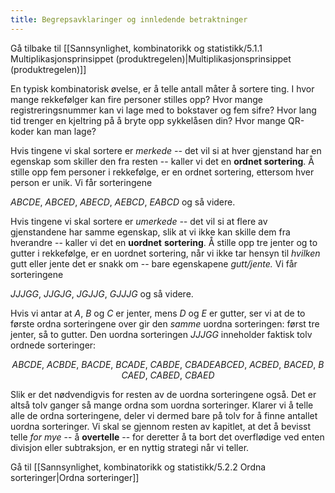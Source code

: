 ```yaml
---
title: Begrepsavklaringer og innledende betraktninger
---
```



Gå tilbake til [[Sannsynlighet, kombinatorikk og statistikk/5.1.1 Multiplikasjonsprinsippet (produktregelen)|Multiplikasjonsprinsippet (produktregelen)]]

En typisk kombinatorisk øvelse, er å telle antall måter å sortere ting.
I hvor mange rekkefølger kan fire personer stilles opp? Hvor mange
registreringsnummer kan vi lage med to bokstaver og fem sifre? Hvor lang
tid trenger en kjeltring på å bryte opp sykkelåsen din? Hvor mange
QR-koder kan man lage?

Hvis tingene vi skal sortere er *merkede --* det vil si at hver
gjenstand har en egenskap som skiller den fra resten -- kaller vi det en
**ordnet sortering**. Å stille opp fem personer i rekkefølge, er en
ordnet sortering, ettersom hver person er unik. Vi får sorteringene

$ABCDE,\ ABCED,\ ABECD,\ AEBCD,\ EABCD$ og så videre.

Hvis tingene vi skal sortere er *umerkede --* det vil si at flere av
gjenstandene har samme egenskap, slik at vi ikke kan skille dem fra
hverandre -- kaller vi det en **uordnet** **sortering**. Å stille opp
tre jenter og to gutter i rekkefølge, er en uordnet sortering, når vi
ikke tar hensyn til *hvilken* gutt eller jente det er snakk om -- bare
egenskapene *gutt/jente.* Vi får sorteringene

$JJJGG,\ JJGJG,\ JGJJG,\ GJJJG$ og så videre.

Hvis vi antar at $A,\ B$ og $C$ er jenter, mens $D$ og $E$ er gutter,
ser vi at de to første ordna sorteringene over gir den *samme* uordna
sorteringen: først tre jenter, så to gutter. Den uordna sorteringen
$JJJGG$ inneholder faktisk tolv ordnede sorteringer:

$${ABCDE,\ ACBDE,\ BACDE,\ BCADE,\ CABDE,\ CBADE
}{ABCED,\ ACBED,\ BACED,\ BCAED,\ CABED,\ CBAED}$$

Slik er det nødvendigvis for resten av de uordna sorteringene også. Det
er altså tolv ganger så mange ordna som uordna sorteringer. Klarer vi å
telle alle de ordna sorteringene, deler vi dermed bare på tolv for å
finne antallet uordna sorteringer. Vi skal se gjennom resten av
kapitlet, at det å bevisst telle *for mye* -- å **overtelle** -- for
deretter å ta bort det overflødige ved enten divisjon eller subtraksjon,
er en nyttig strategi når vi teller.

Gå til [[Sannsynlighet, kombinatorikk og statistikk/5.2.2 Ordna sorteringer|Ordna sorteringer]]
